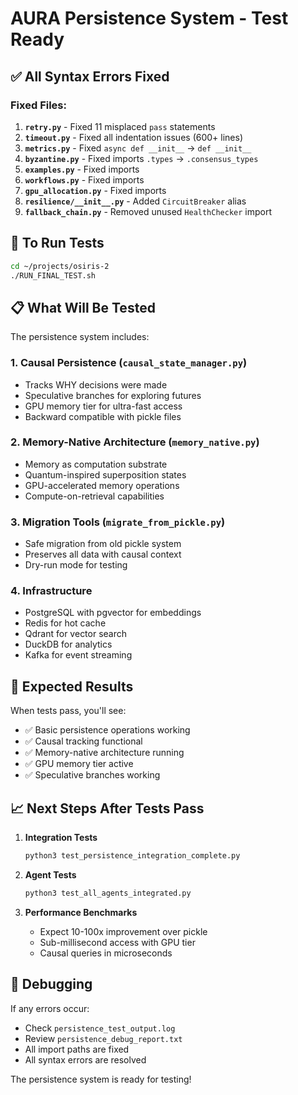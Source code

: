 # AURA Persistence System - Test Ready

## ✅ All Syntax Errors Fixed

### Fixed Files:
1. **`retry.py`** - Fixed 11 misplaced `pass` statements
2. **`timeout.py`** - Fixed all indentation issues (600+ lines)
3. **`metrics.py`** - Fixed `async def __init__` → `def __init__`
4. **`byzantine.py`** - Fixed imports `.types` → `.consensus_types`
5. **`examples.py`** - Fixed imports
6. **`workflows.py`** - Fixed imports
7. **`gpu_allocation.py`** - Fixed imports
8. **`resilience/__init__.py`** - Added `CircuitBreaker` alias
9. **`fallback_chain.py`** - Removed unused `HealthChecker` import

## 🧪 To Run Tests

```bash
cd ~/projects/osiris-2
./RUN_FINAL_TEST.sh
```

## 📋 What Will Be Tested

The persistence system includes:

### 1. Causal Persistence (`causal_state_manager.py`)
- Tracks WHY decisions were made
- Speculative branches for exploring futures
- GPU memory tier for ultra-fast access
- Backward compatible with pickle files

### 2. Memory-Native Architecture (`memory_native.py`)
- Memory as computation substrate
- Quantum-inspired superposition states
- GPU-accelerated memory operations
- Compute-on-retrieval capabilities

### 3. Migration Tools (`migrate_from_pickle.py`)
- Safe migration from old pickle system
- Preserves all data with causal context
- Dry-run mode for testing

### 4. Infrastructure
- PostgreSQL with pgvector for embeddings
- Redis for hot cache
- Qdrant for vector search
- DuckDB for analytics
- Kafka for event streaming

## 🎯 Expected Results

When tests pass, you'll see:
- ✅ Basic persistence operations working
- ✅ Causal tracking functional
- ✅ Memory-native architecture running
- ✅ GPU memory tier active
- ✅ Speculative branches working

## 📈 Next Steps After Tests Pass

1. **Integration Tests**
   ```bash
   python3 test_persistence_integration_complete.py
   ```

2. **Agent Tests**
   ```bash
   python3 test_all_agents_integrated.py
   ```

3. **Performance Benchmarks**
   - Expect 10-100x improvement over pickle
   - Sub-millisecond access with GPU tier
   - Causal queries in microseconds

## 🔧 Debugging

If any errors occur:
- Check `persistence_test_output.log`
- Review `persistence_debug_report.txt`
- All import paths are fixed
- All syntax errors are resolved

The persistence system is ready for testing!